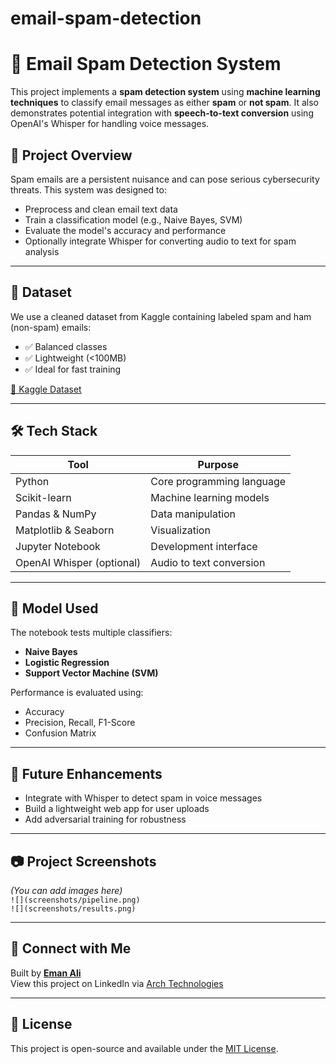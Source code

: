 # email-spam-detection
# 📧 Email Spam Detection System

This project implements a **spam detection system** using **machine learning techniques** to classify email messages as either **spam** or **not spam**. It also demonstrates potential integration with **speech-to-text conversion** using OpenAI's Whisper for handling voice messages.

## 🚀 Project Overview

Spam emails are a persistent nuisance and can pose serious cybersecurity threats. This system was designed to:
- Preprocess and clean email text data
- Train a classification model (e.g., Naive Bayes, SVM)
- Evaluate the model's accuracy and performance
- Optionally integrate Whisper for converting audio to text for spam analysis

---

## 📁 Dataset

We use a cleaned dataset from Kaggle containing labeled spam and ham (non-spam) emails:

- ✅ Balanced classes
- ✅ Lightweight (<100MB)
- ✅ Ideal for fast training

[🔗 Kaggle Dataset](https://www.kaggle.com/datasets/purusinghvi/email-spam-classification-dataset)

---

## 🛠️ Tech Stack

| Tool | Purpose |
|------|---------|
| Python | Core programming language |
| Scikit-learn | Machine learning models |
| Pandas & NumPy | Data manipulation |
| Matplotlib & Seaborn | Visualization |
| Jupyter Notebook | Development interface |
| OpenAI Whisper (optional) | Audio to text conversion |

---

## 🧠 Model Used

The notebook tests multiple classifiers:
- **Naive Bayes**
- **Logistic Regression**
- **Support Vector Machine (SVM)**

Performance is evaluated using:
- Accuracy
- Precision, Recall, F1-Score
- Confusion Matrix

---

## 🔮 Future Enhancements

- Integrate with Whisper to detect spam in voice messages
- Build a lightweight web app for user uploads
- Add adversarial training for robustness

---

## 📷 Project Screenshots

*(You can add images here)*  
`![](screenshots/pipeline.png)`  
`![](screenshots/results.png)`

---

## 🔗 Connect with Me

Built by [**Eman Ali**](https://www.linkedin.com/in/eman-ali/)  
View this project on LinkedIn via [Arch Technologies](https://www.linkedin.com/company/arch-technologies)

---

## 📌 License

This project is open-source and available under the [MIT License](LICENSE).
